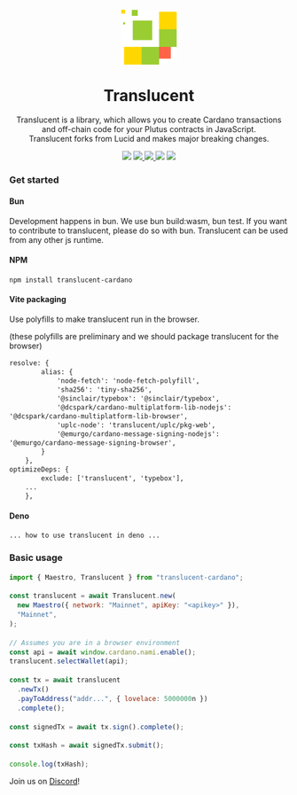 <p align="center">
  <img width="100px" src="./logo/translucent.svg" align="center"/>
  <h1 align="center">Translucent</h1>
  <p align="center">Translucent is a library, which allows you to create Cardano transactions and off-chain code for your Plutus contracts in JavaScript.<br/>
  Translucent forks from Lucid and makes major breaking changes.</p>
<p align="center">
    <img src="https://img.shields.io/github/commit-activity/m/txpipe/translucent?style=for-the-badge" />
    <a href="https://www.npmjs.com/package/translucent-cardano">
      <img src="https://img.shields.io/npm/v/translucent-cardano?style=for-the-badge" />
    </a>
    <a href="https://www.npmjs.com/package/translucent-cardano">
      <img src="https://img.shields.io/npm/dw/translucent-cardano?style=for-the-badge" />
    </a>
    <img src="https://img.shields.io/npm/l/translucent-cardano?style=for-the-badge" />
    <a href="https://twitter.com/txpipe_tools">
      <img src="https://img.shields.io/twitter/follow/txpipe_tools?style=for-the-badge&logo=twitter" />
    </a>
  </p>

</p>

### Get started

#### Bun

Development happens in bun. We use bun build:wasm, bun test. If you want to contribute to translucent, please do so with bun.
Translucent can be used from any other js runtime.

#### NPM

```
npm install translucent-cardano
```

#### Vite packaging

Use polyfills to make translucent run in the browser.

(these polyfills are preliminary and we should package translucent for the browser)

```
resolve: {
		alias: {
			'node-fetch': 'node-fetch-polyfill',
			'sha256': 'tiny-sha256',
			'@sinclair/typebox': '@sinclair/typebox',
			'@dcspark/cardano-multiplatform-lib-nodejs': '@dcspark/cardano-multiplatform-lib-browser',
			'uplc-node': 'translucent/uplc/pkg-web',
			'@emurgo/cardano-message-signing-nodejs': '@emurgo/cardano-message-signing-browser',
		}
	},
optimizeDeps: {
		exclude: ['translucent', 'typebox'],
    ...
	},
```

#### Deno

```
... how to use translucent in deno ...
```

### Basic usage

```js
import { Maestro, Translucent } from "translucent-cardano";

const translucent = await Translucent.new(
  new Maestro({ network: "Mainnet", apiKey: "<apikey>" }),
  "Mainnet",
);

// Assumes you are in a browser environment
const api = await window.cardano.nami.enable();
translucent.selectWallet(api);

const tx = await translucent
  .newTx()
  .payToAddress("addr...", { lovelace: 5000000n })
  .complete();

const signedTx = await tx.sign().complete();

const txHash = await signedTx.submit();

console.log(txHash);
```

<!--
### Test

```
bun test
```

This library uses the canonical version of serialization-lib.
We import uplc via a wrapper for the aiken package.

### Build Wasm

The wrappers for uplc are a crate in this repository in the uplc folder.
The command build:wasm uses wasm-pack to build them.

```
deno task build:wasm
```

### Docs

Documentation is a work-in-progress
``` -->

Join us on [Discord](https://discord.gg/FAeAR6jX)!
